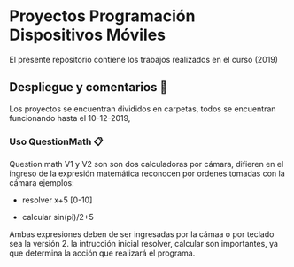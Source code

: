 # Proyectos Programación Dispositivos Móviles

El presente repositorio contiene los trabajos realizados en el curso (2019)
## Despliegue y comentarios 🚀

Los proyectos se encuentran divididos en carpetas, todos se encuentran funcionando hasta el 10-12-2019, 


### Uso QuestionMath 📋
Question math V1 y V2 son son dos calculadoras por cámara, difieren en el ingreso de la expresión matemática
reconocen por ordenes tomadas con la cámara ejemplos:


* resolver x+5 [0-10]

* calcular sin(pi)/2+5

Ambas expresiones deben de ser ingresadas por la cámaa o por teclado sea la versión 2. la intrucción inicial resolver, calcular
son importantes, ya que determina la acción que realizará el programa.
